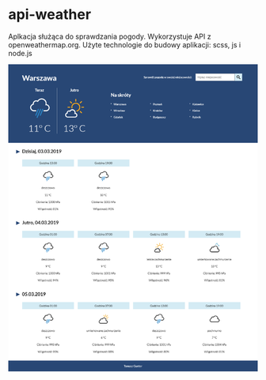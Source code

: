 # api-weather

Aplkacja służąca do sprawdzania pogody. Wykorzystuje API z openweathermap.org.
Użyte technologie do budowy aplikacji: scss, js i node.js

![Layout](layout.png "Layout")
